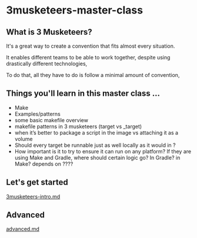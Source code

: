 # 3musketeers-master-class

## What is 3 Musketeers?

It's a great way to create a convention that fits almost every situation.

It enables different teams to be able to work together, despite using drastically different technologies,

To do that, all they have to do is follow a minimal amount of convention,


## Things you'll learn in this master class ...

- Make
- Examples/patterns
- some basic makefile overview
- makefile patterns in 3 musketeers (target vs _target)
- when it’s better to package a script in the image vs attaching it as a volume
- Should every target be runnable just as well locally as it would in <insert specific build server>?
- How important is it to try to ensure it can run on any platform? If they are using Make and Gradle, where should certain logic go?  In Gradle? in Make? depends on ????

## Let's get started

[3musketeers-intro.md](3musketeers-intro.md)

## Advanced

[advanced.md](advanced.md)



